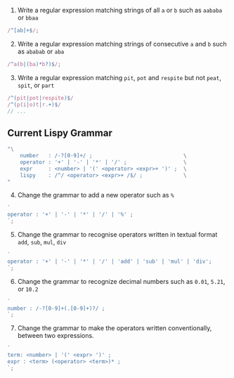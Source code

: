 1. Write a regular expression matching strings of all `a` or `b` such as `aababa` or `bbaa`

```js
/^[ab]+$/;
```

2. Write a regular expression matching strings of consecutive `a` and `b` such as `ababab` or `aba`

```js
/^a(b|(ba)*b?)$/;
```

3. Write a regular expression matching `pit`, `pot` and `respite` but not `peat`, `spit`, or `part`

```js
/^(pit|pot|respite)$/
/^(p(i|o)t|r.+)$/
// ...
```

## Current Lispy Grammar

```c
"\
    number   : /-?[0-9]+/ ;                             \
    operator : '+' | '-' | '*' | '/' ;                  \
    expr     : <number> | '(' <operator> <expr>+ ')' ;  \
    lispy    : /^/ <operator> <expr>+ /$/ ;             \
"
```

4. Change the grammar to add a new operator such as `%`

```js
`
operator : '+' | '-' | '*' | '/' | '%' ;
`;
```

5. Change the grammar to recognise operators written in textual format `add`, `sub`, `mul`, `div`

```js
`
operator : '+' | '-' | '*' | '/' | 'add' | 'sub' | 'mul' | 'div';
`;
```

6. Change the grammar to recognize decimal numbers such as `0.01`, `5.21`, or `10.2`

```js
`
number : /-?[0-9]+(.[0-9]+)?/ ;                             
`;
```

7. Change the grammar to make the operators written conventionally, between two expressions.

```js
`
term: <number> | '(' <expr> ')' ;
expr : <term> (<operator> <term>)* ;                         
`;
```
